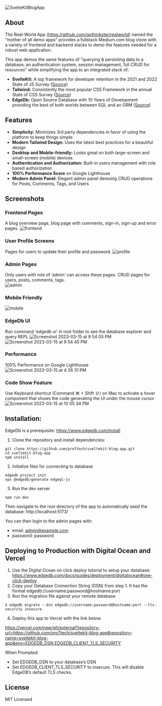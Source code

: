 ![SvelteKitBlogApp](https://user-images.githubusercontent.com/29139306/223408199-decaa65b-6213-462b-891f-2996d7f7590c.png)

## About

The Real-World App (https://github.com/gothinkster/realworld) named the “mother of all demo apps” provides a fullstack Medium.com blog clone with a variety of frontend and backend stacks to demo the features needed for a robust web application.

This app demos the same features of “querying & persisting data to a database, an authentication system, session management, full CRUD for resources” while simplifying the app to an integrated stack of:

- **SvelteKit:** A top framework for developer retention in the 2021 and 2022 State of JS Survey ([Source](https://2022.stateofjs.com/en-US/libraries/rendering-frameworks/))
- **Tailwind:** Consistently the most popular CSS Framework in the annual State of CSS Survey ([Source](https://2022.stateofcss.com/en-US/css-frameworks/))
- **EdgeDb:** Open Source Database with 10 Years of Development providing the best of both worlds between SQL and an ORM ([Source](https://www.edgedb.com/blog/a-solution-to-the-sql-vs-orm-dilemma))

## Features
- **Simplicity:** Minimizes 3rd party dependencies in favor of using the platform to keep things simple
- **Modern Tailwind Design:** Uses the latest best practices for a beautiful design
- **Desktop and Mobile-friendly:** Looks great on both large-screen and small-screen (mobile) devices.
- **Authentication and Authorization:** Built-in users management with role based authorization 
- **100% Performance Score** on Google Lighthouse
- **Modern Admin Panel:** Elegant admin panel demoing CRUD operations for Posts, Comments, Tags, and Users

## Screenshots

### Frontend Pages
A blog overview page, blog page with comments, sign-in, sign-up and error pages.
![frontend](https://user-images.githubusercontent.com/29139306/223408688-22e9d832-6d05-4272-9d4f-b3a46ab61b08.png)

### User Profile Screens
Pages for users to update their profile and password.
![profile](https://user-images.githubusercontent.com/29139306/223408403-f49b4e52-09aa-4c5a-b7fd-35e2a24cde96.png)

### Admin Pages
Only users with role of ‘admin’ can access these pages.  CRUD pages for users, posts, comments, tags.  
![admin](https://user-images.githubusercontent.com/29139306/223407889-93cab579-ebe9-48e7-9283-413a808a5f2a.png)

### Mobile Friendly
![mobile](https://user-images.githubusercontent.com/29139306/223408426-a0a08c4c-854b-478b-8c9f-685bdbdc0866.png)

### EdgeDb UI 

Run command 'edgedb ui' in root folder to see the database explorer and query REPL
![Screenshot 2023-03-15 at 9 54 05 PM](https://user-images.githubusercontent.com/29139306/225521291-ab5f18b8-ea6f-4686-b27d-f6f0dace7b99.png)
![Screenshot 2023-03-15 at 9 54 45 PM](https://user-images.githubusercontent.com/29139306/225521308-a3671129-64a6-4551-8220-1c375bddbf45.png)


### Performance
100% Performance on Google Lighthouse
![Screenshot 2023-03-15 at 4 26 31 PM](https://user-images.githubusercontent.com/29139306/225521173-0e4c09fb-61b4-4928-a0ae-1840642b78fe.png)

### Code Show Feature
Use Keyboard shortcut (Command ⌘ + Shift ⇧) on Mac to activate a hover component that shows the code generating the UI under the mouse cursor
![Screenshot 2023-03-15 at 10 05 34 PM](https://user-images.githubusercontent.com/29139306/225521088-694050c9-f6ce-4e37-8950-b41d4cce9e25.png)


## Installation:
EdgeDb is a prerequisite: https://www.edgedb.com/install

1. Clone the repository and install dependencies:

```
git clone https://github.com/pro7tech/sveltekit-blog-app.git
cd sveltekit-blog-app
npm install
```

2. Initialize files for connecting to database

```
edgedb project init
npx @edgedb/generate edgeql-js
```

3. Run the dev server

```
npm run dev
```

Then navigate to the root directory of the app to automatically seed the database: http://localhost:5173/ 

You can then login to the admin pages with:
* email: admin@example.com
* password: password

## Deploying to Production with Digital Ocean and Vercel

1. Use the Digital Ocean on click deploy tutorial to setup your database: https://www.edgedb.com/docs/guides/deployment/digitalocean#one-click-deploy
2. Copy your Database Connection String (DSN) from step 1.  It has the format edgedb://username:password@hostname:port
3. Run the migration file against your remote database

```
$ edgedb migrate --dsn edgedb://username:password@hostname:port --tls-security insecure
```

4. Deploy this app to Vercel with the link below.

https://vercel.com/new/git/external?repository-url=https://github.com/pro7tech/sveltekit-blog-app&repository-name=sveltekit-blog-app&env=EDGEDB_DSN,EDGEDB_CLIENT_TLS_SECURITY

When Prompted:
* Set EDGEDB_DSN to your database’s DSN
* Set EDGEDB_CLIENT_TLS_SECURITY to insecure. This will disable EdgeDB’s default TLS checks.

## License

MIT Licensed

